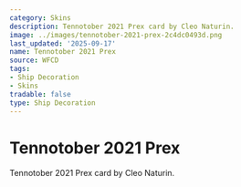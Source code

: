 ```yaml
---
category: Skins
description: Tennotober 2021 Prex card by Cleo Naturin.
image: ../images/tennotober-2021-prex-2c4dc0493d.png
last_updated: '2025-09-17'
name: Tennotober 2021 Prex
source: WFCD
tags:
- Ship Decoration
- Skins
tradable: false
type: Ship Decoration
---
```


# Tennotober 2021 Prex

Tennotober 2021 Prex card by Cleo Naturin.

